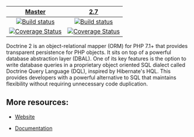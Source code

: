| [Master][Master] | [2.7][2.7] |
|:----------------:|:----------:|
| [![Build status][Master image]][Master] | [![Build status][2.7 image]][2.7] |
| [![Coverage Status][Master coverage image]][Master coverage] | [![Coverage Status][2.7 coverage image]][2.7 coverage] |

Doctrine 2 is an object-relational mapper (ORM) for PHP 7.1+ that provides transparent persistence
for PHP objects. It sits on top of a powerful database abstraction layer (DBAL). One of its key features
is the option to write database queries in a proprietary object oriented SQL dialect called Doctrine Query Language (DQL),
inspired by Hibernate's HQL. This provides developers with a powerful alternative to SQL that maintains flexibility
without requiring unnecessary code duplication.


## More resources:

* [Website](http://www.doctrine-project.org)
* [Documentation](http://docs.doctrine-project.org/projects/doctrine-orm/en/latest/index.html)


  [Master image]: https://img.shields.io/travis/doctrine/orm/master.svg?style=flat-square
  [Master]: https://travis-ci.org/doctrine/orm
  [Master coverage image]: https://codecov.io/gh/doctrine/orm/branch/master/graph/badge.svg
  [Master coverage]: https://codecov.io/gh/doctrine/orm/branch/master
  [2.7 image]: https://img.shields.io/travis/doctrine/orm/2.7.svg?style=flat-square
  [2.7]: https://github.com/doctrine/orm/tree/2.7
  [2.7 coverage image]: https://codecov.io/gh/doctrine/orm/branch/2.7/graph/badge.svg
  [2.7 coverage]: https://codecov.io/gh/doctrine/orm/branch/2.7
